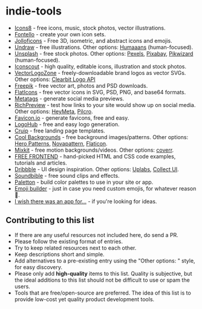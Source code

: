 # indie-tools

- [Icons8](https://icons8.com) - free icons, music, stock photos, vector illustrations.
- [Fontello](http://fontello.com) - create your own icon sets.
- [Jolloficons](https://jolloficons.com) - Free 3D, isometric, and abstract icons and emojis.
- [Undraw](https://undraw.co) - free illustrations. Other options: [Humaaans](http://humaaans.com) (human-focused).
- [Unsplash](https://unsplash.com) - free stock photos. Other options: [Pexels](https://www.pexels.com), [Pixabay](https://pixabay.com), [Pikwizard](https://pikwizard.com) (human-focused).
- [Iconscout](https://iconscout.com) - high quality, editable icons, illustration and stock photos.
- [VectorLogoZone](https://vectorlogo.zone) - freely-downloadable brand logos as vector SVGs. Other options: [Clearbit Logo API](https://clearbit.com/logo)
- [Freepik](https://freepik.com) - free vector art, photos and PSD downloads.
- [FlatIcons](https://flaticon.com) - free vector icons in SVG, PSD, PNG, and base64 formats.
- [Metatags](https://metatags.io/) - generate social media previews.
- [RichPreview](https://richpreview.com) - test how links to your site would show up on social media. Other options: [HeyMeta](https://www.heymeta.com/), [Pilcro](https://social.pilcro.com/).
- [Favicon.io](https://favicon.io/) - generate favicons, free and easy.
- [LogoHub](https://logohub.io) - free and easy logo generation.
- [Cruip](http://cruip.com) - free landing page templates.
- [Cool Backgrounds](https://coolbackgrounds.io/) - free background images/patterns. Other options: [Hero Patterns](https://www.heropatterns.com/), [Novapattern](https://www.novapattern.com/), [Flaticon](https://pattern.flaticon.com/).
- [Mixkit](https://mixkit.co/) - free motion backgrounds/videos. Other options: [coverr](http://coverr.co).
- [FREE FRONTEND](https://freefrontend.com/) - hand-picked HTML and CSS code examples, tutorials and articles.
- [Dribbble](https://dribbble.com/) - UI design inspiration. Other options: [Uplabs](https://www.uplabs.com/), [Collect UI](http://collectui.com/).
- [Soundbible](http://soundbible.com/) - free sound clips and effects.
- [Paletton](https://paletton.com) - build color palettes to use in your site or app.
- [Emoji builder](http://phlntn.com/emojibuilder/) - just in case you need custom emojis, for whatever reason :eyes:.
- [I wish there was an app for...](https://iwishtherewasanappfor.com) - if you're looking for ideas.


## Contributing to this list
- If there are any useful resources not included here, do send a PR.
- Please follow the existing format of entries.
- Try to keep related resources next to each other.
- Keep descriptions short and simple.
- Add alternatives to a pre-existing entry using the "Other options: " style, for easy discovery.
- Please only add **high-quality** items to this list. Quality is subjective, but the ideal additions to this list should not be difficult to use or spam the users.
- Tools that are free/open-source are preferred. The idea of this list is to provide low-cost yet quality product development tools.
